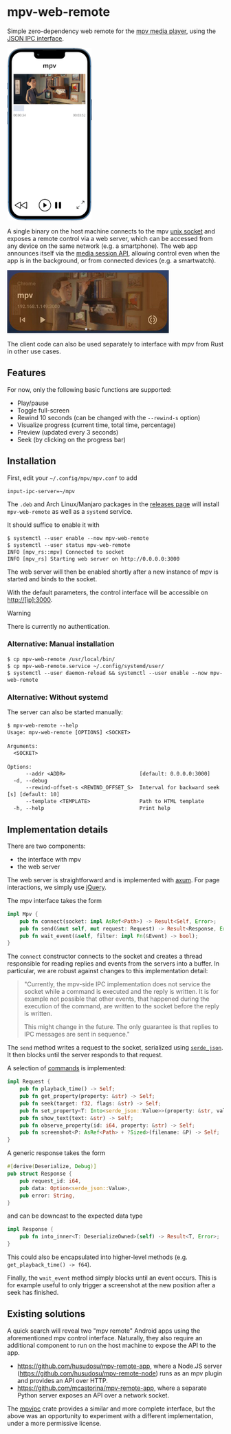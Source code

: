 # mpv-web-remote

Simple zero-dependency web remote for the [mpv media player](https://mpv.io/), using the [JSON IPC interface](https://mpv.io/manual/stable/#json-ipc).

![Screenshot](screenshot.png)

A single binary on the host machine connects to the mpv [unix socket](https://en.wikipedia.org/wiki/Unix_domain_socket) and exposes a remote control via a web server, which can be accessed from any device on the same network (e.g. a smartphone). The web app announces itself via the [media session API](https://developer.mozilla.org/en-US/docs/Web/API/Media_Session_API), allowing control even when the app is in the background, or from connected devices (e.g. a smartwatch).

![Screenshot](mediasession.png)

The client code can also be used separately to interface with mpv from Rust in other use cases.

## Features

For now, only the following basic functions are supported:

- Play/pause
- Toggle full-screen
- Rewind 10 seconds (can be changed with the `--rewind-s` option)
- Visualize progress (current time, total time, percentage)
- Preview (updated every 3 seconds)
- Seek (by clicking on the progress bar)

## Installation

First, edit your `~/.config/mpv/mpv.conf` to add

```
input-ipc-server=~/mpv
```

The `.deb` and Arch Linux/Manjaro packages in the [releases page](https://github.com/cpg314/mpv-web-remote/releases) will install `mpv-web-remote` as well as a `systemd` service.

It should suffice to enable it with

```console
$ systemctl --user enable --now mpv-web-remote
$ systemctl --user status mpv-web-remote
INFO [mpv_rs::mpv] Connected to socket
INFO [mpv_rs] Starting web server on http://0.0.0.0:3000
```

The web server will then be enabled shortly after a new instance of mpv is started and binds to the socket.

With the default parameters, the control interface will be accessible on <http://[ip]:3000>.

> [!WARNING]  
> There is currently no authentication.

### Alternative: Manual installation

```console
$ cp mpv-web-remote /usr/local/bin/
$ cp mpv-web-remote.service ~/.config/systemd/user/
$ systemctl --user daemon-reload && systemctl --user enable --now mpv-web-remote
```

### Alternative: Without systemd

The server can also be started manually:

```console
$ mpv-web-remote --help
Usage: mpv-web-remote [OPTIONS] <SOCKET>

Arguments:
  <SOCKET>

Options:
      --addr <ADDR>                        [default: 0.0.0.0:3000]
  -d, --debug
      --rewind-offset-s <REWIND_OFFSET_S>  Interval for backward seek [s] [default: 10]
      --template <TEMPLATE>                Path to HTML template
  -h, --help                               Print help
```

## Implementation details

There are two components:

- the interface with mpv
- the web server

The web server is straightforward and is implemented with [axum](https://docs.rs/axum/latest/axum/). For page interactions, we simply use [jQuery](https://jquery.com/).

The mpv interface takes the form

```rust
impl Mpv {
    pub fn connect(socket: impl AsRef<Path>) -> Result<Self, Error>;
    pub fn send(&mut self, mut request: Request) -> Result<Response, Error>;
    pub fn wait_event(&self, filter: impl Fn(&Event) -> bool);
}
```

The `connect` constructor connects to the socket and creates a thread responsible for reading replies and events from the servers into a buffer. In particular, we are robust against changes to this implementation detail:

> "Currently, the mpv-side IPC implementation does not service the socket while a command is executed and the reply is written. It is for example not possible that other events, that happened during the execution of the command, are written to the socket before the reply is written.
>
> This might change in the future. The only guarantee is that replies to IPC messages are sent in sequence."

The `send` method writes a request to the socket, serialized using [`serde_json`](https://docs.rs/serde_json/latest/serde_json/). It then blocks until the server responds to that request.

A selection of [commands](https://mpv.io/manual/stable/#list-of-input-commands) is implemented:

```rust
impl Request {
    pub fn playback_time() -> Self;
    pub fn get_property(property: &str) -> Self;
    pub fn seek(target: f32, flags: &str) -> Self;
    pub fn set_property<T: Into<serde_json::Value>>(property: &str, value: T) -> Self;
    pub fn show_text(text: &str) -> Self;
    pub fn observe_property(id: i64, property: &str) -> Self;
    pub fn screenshot<P: AsRef<Path> + ?Sized>(filename: &P) -> Self;
}
```

A generic response takes the form

```rust
#[derive(Deserialize, Debug)]
pub struct Response {
    pub request_id: i64,
    pub data: Option<serde_json::Value>,
    pub error: String,
}
```

and can be downcast to the expected data type

```rust
impl Response {
    pub fn into_inner<T: DeserializeOwned>(self) -> Result<T, Error>;
}
```

This could also be encapsulated into higher-level methods (e.g. `get_playback_time() -> f64`).

Finally, the `wait_event` method simply blocks until an event occurs. This is for example useful to only trigger a screenshot at the new position after a seek has finished.

## Existing solutions

A quick search will reveal two "mpv remote" Android apps using the aforementioned mpv control interface. Naturally, they also require an additional component to run on the host machine to expose the API to the app.

- <https://github.com/husudosu/mpv-remote-app>, where a Node.JS server (<https://github.com/husudosu/mpv-remote-node>) runs as an mpv plugin and provides an API over HTTP.
- <https://github.com/mcastorina/mpv-remote-app>, where a separate Python server exposes an API over a network socket.

The [mpvipc](https://crates.io/crates/mpvipc) crate provides a similar and more complete interface, but the above was an opportunity to experiment with a different implementation, under a more permissive license.
